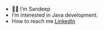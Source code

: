 - ✋🏻 I’m Sandeep
- I’m interested in Java development.
- How to reach me [LinkedIn](https://www.linkedin.com/in/sandeepkm2312)

<!---
sandeep2312/sandeep2312 is a ✨ special ✨ repository because its `README.md` (this file) appears on your GitHub profile.
You can click the Preview link to take a look at your changes.
--->
